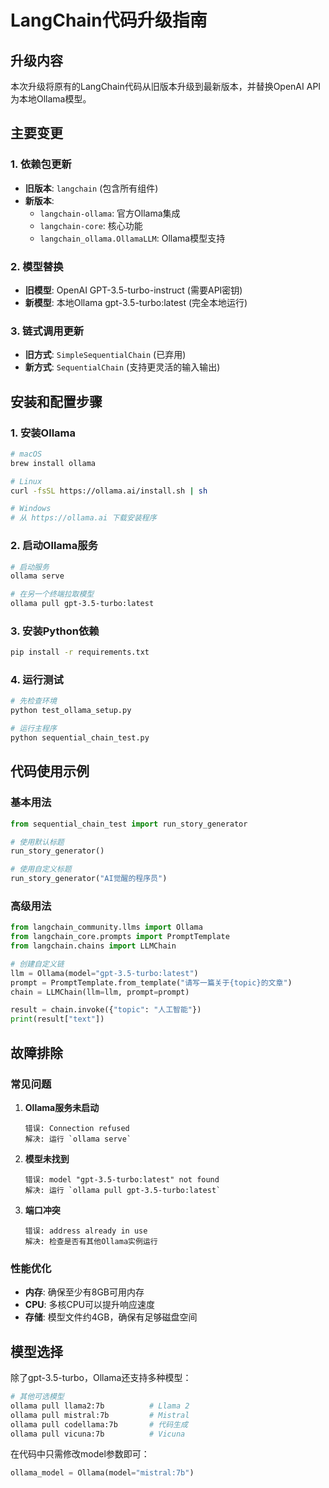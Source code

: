 # LangChain代码升级指南

## 升级内容

本次升级将原有的LangChain代码从旧版本升级到最新版本，并替换OpenAI API为本地Ollama模型。

## 主要变更

### 1. 依赖包更新
- **旧版本**: `langchain` (包含所有组件)
- **新版本**: 
  - `langchain-ollama`: 官方Ollama集成
  - `langchain-core`: 核心功能
  - `langchain_ollama.OllamaLLM`: Ollama模型支持

### 2. 模型替换
- **旧模型**: OpenAI GPT-3.5-turbo-instruct (需要API密钥)
- **新模型**: 本地Ollama gpt-3.5-turbo:latest (完全本地运行)

### 3. 链式调用更新
- **旧方式**: `SimpleSequentialChain` (已弃用)
- **新方式**: `SequentialChain` (支持更灵活的输入输出)

## 安装和配置步骤

### 1. 安装Ollama
```bash
# macOS
brew install ollama

# Linux
curl -fsSL https://ollama.ai/install.sh | sh

# Windows
# 从 https://ollama.ai 下载安装程序
```

### 2. 启动Ollama服务
```bash
# 启动服务
ollama serve

# 在另一个终端拉取模型
ollama pull gpt-3.5-turbo:latest
```

### 3. 安装Python依赖
```bash
pip install -r requirements.txt
```

### 4. 运行测试
```bash
# 先检查环境
python test_ollama_setup.py

# 运行主程序
python sequential_chain_test.py
```

## 代码使用示例

### 基本用法
```python
from sequential_chain_test import run_story_generator

# 使用默认标题
run_story_generator()

# 使用自定义标题
run_story_generator("AI觉醒的程序员")
```

### 高级用法
```python
from langchain_community.llms import Ollama
from langchain_core.prompts import PromptTemplate
from langchain.chains import LLMChain

# 创建自定义链
llm = Ollama(model="gpt-3.5-turbo:latest")
prompt = PromptTemplate.from_template("请写一篇关于{topic}的文章")
chain = LLMChain(llm=llm, prompt=prompt)

result = chain.invoke({"topic": "人工智能"})
print(result["text"])
```

## 故障排除

### 常见问题

1. **Ollama服务未启动**
   ```
   错误: Connection refused
   解决: 运行 `ollama serve`
   ```

2. **模型未找到**
   ```
   错误: model "gpt-3.5-turbo:latest" not found
   解决: 运行 `ollama pull gpt-3.5-turbo:latest`
   ```

3. **端口冲突**
   ```
   错误: address already in use
   解决: 检查是否有其他Ollama实例运行
   ```

### 性能优化

- **内存**: 确保至少有8GB可用内存
- **CPU**: 多核CPU可以提升响应速度
- **存储**: 模型文件约4GB，确保有足够磁盘空间

## 模型选择

除了gpt-3.5-turbo，Ollama还支持多种模型：

```bash
# 其他可选模型
ollama pull llama2:7b          # Llama 2
ollama pull mistral:7b         # Mistral
ollama pull codellama:7b       # 代码生成
ollama pull vicuna:7b          # Vicuna
```

在代码中只需修改model参数即可：
```python
ollama_model = Ollama(model="mistral:7b")
```